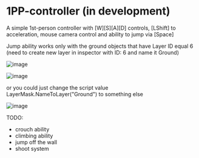 # 1PP-controller (in development)

A simple 1st-person controller with [W][S][A][D] controls, [LShift] to acceleration, mouse camera control and ability to jump via [Space]

Jump ability works only with the ground objects that have Layer ID equal 6 (need to create new layer in inspector with ID: 6 and name it Ground)

![image](https://github.com/ViaKotov/1PP-controller/assets/89484940/0386f3cd-db99-452a-91dd-4249176831f4)

![image](https://github.com/ViaKotov/1PP-controller/assets/89484940/8fa4f767-835e-459f-952d-c0d208af7469)

or you could just change the script value LayerMask.NameToLayer("Ground") to something else

![image](https://github.com/ViaKotov/1PP-controller/assets/89484940/497b4aaa-f041-40ef-b509-478d6c14c68b)

TODO:
 * crouch ability
 * climbing ability
 * jump off the wall
 * shoot system
